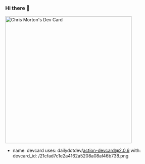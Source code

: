 ### Hi there 👋

<!--
**Mortr0n/Mortr0n** is a ✨ _special_ ✨ repository because its `README.md` (this file) appears on your GitHub profile.

Here are some ideas to get you started:

- 🔭 I’m currently working on ...
- 🌱 I’m currently learning ...
- 👯 I’m looking to collaborate on ...
- 🤔 I’m looking for help with ...
- 💬 Ask me about ...
- 📫 How to reach me: ...
- 😄 Pronouns: ...
- ⚡ Fun fact: ...
-->
<a href="https://app.daily.dev/Mortr0n"><img src="https://api.daily.dev/devcards/21cfad7c1e2a4162a5208a08af46b738.png?r=csd" width="400" alt="Chris Morton's Dev Card"/></a>
- name: devcard
  uses: dailydotdev/action-devcard@2.0.6
  with:
    devcard_id: /21cfad7c1e2a4162a5208a08af46b738.png
